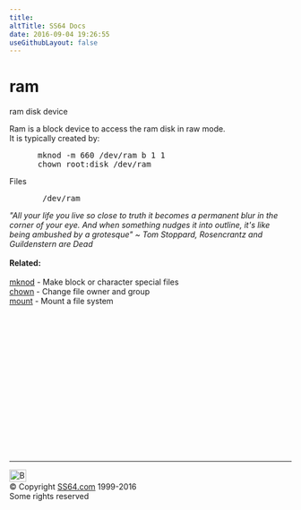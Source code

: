```yaml
---
title:
altTitle: SS64 Docs
date: 2016-09-04 19:26:55
useGithubLayout: false
---
```

<!-- #BeginLibraryItem "/Library/head_bash.lbi" --><!-- #EndLibraryItem --><h1>ram</h1> 
<p>ram disk device</p>
<p> Ram is a block device to access the ram disk in raw mode.<br> 
It is typically created by:</p>
<pre>      mknod -m 660 /dev/ram b 1 1
      chown root:disk /dev/ram</pre>
<p>Files</p>
<pre>       /dev/ram</pre>
<p><b><i>  </i></b><i class="quote">"All your life you live so close to truth it becomes a permanent blur in the corner of your eye. And when something nudges it into outline, it's like being ambushed by a grotesque" ~ Tom Stoppard, Rosencrantz and Guildenstern are Dead </i><br>
<br>
<b> Related:</b><br>
<br>
<a href="mknod.html">mknod</a> - Make block or character special files<br>
<a href="chown.html">chown</a> - Change file owner and group<br>
<a href="mount.html">mount</a> - Mount a file system</p><!-- #BeginLibraryItem "/Library/foot_bash.lbi" --><p><script async="" src="//pagead2.googlesyndication.com/pagead/js/adsbygoogle.js"></script>
<!-- bash300 -->
<ins class="adsbygoogle" style="display:inline-block;width:300px;height:250px" data-ad-client="ca-pub-6140977852749469" data-ad-slot="4615356305"></ins>
<script>
(adsbygoogle = window.adsbygoogle || []).push({});
</script></p>
<hr>
<div id="bl" class="footer"><a href="#"><img src="../images/top.png" width="30" height="22" alt="Back to the Top"></a></div>
<div id="br" class="footer, tagline">© Copyright <a href="http://ss64.com/">SS64.com</a> 1999-2016<br>
Some rights reserved</div><!-- #EndLibraryItem -->

